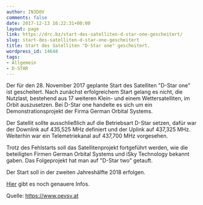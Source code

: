 ```yaml
---
author: IN3DOV
comments: false
date: 2017-12-13 16:22:31+00:00
layout: page
link: https://drc.bz/start-des-satelliten-d-star-one-gescheitert/
slug: start-des-satelliten-d-star-one-gescheitert
title: Start des Satelliten "D-Star one" gescheitert.
wordpress_id: 14648
tags:
- Allgemein
- D-STAR
---
```


Der für den 28. November 2017 geplante Start des Satelliten "D-Star one" ist gescheitert. Nach zunächst erfolgreichem Start gelang es nicht, die Nutzlast, bestehend aus 17 weiteren Klein- und einem Wettersatelliten, im Orbit auszusetzen. Bei D-Star one handelte es sich um ein Demonstrationsprojekt der Firma German Orbital Systems.

Der Satellit sollte ausschließlich auf die Betriebsart D-Star setzen, dafür war der Downlink auf 435,525 MHz definiert und der Uplink auf 437,325 MHz. Weiterhin war ein Telemetriekanal auf 437,700 MHz vorgesehen.

Trotz des Fehlstarts soll das Satellitenprojekt fortgeführt werden, wie die beteiligten Firmen German Orbital Systems und iSky Technology bekannt gaben. Das Folgeprojekt hat man auf "D-Star two" getauft.

Der Start soll in der zweiten Jahreshälfte 2018 erfolgen.

[Hier](https://www.heise.de/newsticker/meldung/Erster-D-Star-Satellit-vor-dem-Start-3902317.html) gibt es noch genauere Infos.

Quelle: https://www.oevsv.at
